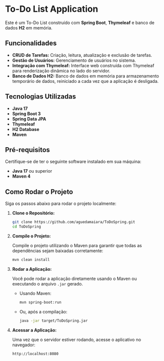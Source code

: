 # To-Do List Application

Este é um To-Do List construído com **Spring Boot**, **Thymeleaf** e banco de dados **H2** em memória. 
## Funcionalidades

- **CRUD de Tarefas:** Criação, leitura, atualização e exclusão de tarefas.
- **Gestão de Usuários:** Gerenciamento de usuários no sistema.
- **Integração com Thymeleaf:** Interface web construída com Thymeleaf para renderização dinâmica no lado do servidor.
- **Banco de Dados H2:** Banco de dados em memória para armazenamento temporário de dados, reiniciado a cada vez que a aplicação é desligada.

## Tecnologias Utilizadas

- **Java 17**
- **Spring Boot 3**
- **Spring Data JPA**
- **Thymeleaf**
- **H2 Database**
- **Maven**

## Pré-requisitos

Certifique-se de ter o seguinte software instalado em sua máquina:

- **Java 17** ou superior
- **Maven 4**

## Como Rodar o Projeto

Siga os passos abaixo para rodar o projeto localmente:

1. **Clone o Repositório:**

   ```bash
   git clone https://github.com/aguedamaiara/ToDoSpring.git
   cd ToDoSpring
   ```

2. **Compile o Projeto:**

   Compile o projeto utilizando o Maven para garantir que todas as dependências sejam baixadas corretamente:

   ```bash
   mvn clean install
   ```

3. **Rodar a Aplicação:**

   Você pode rodar a aplicação diretamente usando o Maven ou executando o arquivo `.jar` gerado.

   - Usando Maven:

     ```bash
     mvn spring-boot:run
     ```

   - Ou, após a compilação:

     ```bash
     java -jar target/ToDoSpring.jar
     ```

4. **Acessar a Aplicação:**

   Uma vez que o servidor estiver rodando, acesse o aplicativo no navegador:

   ```
   http://localhost:8080
   ```

